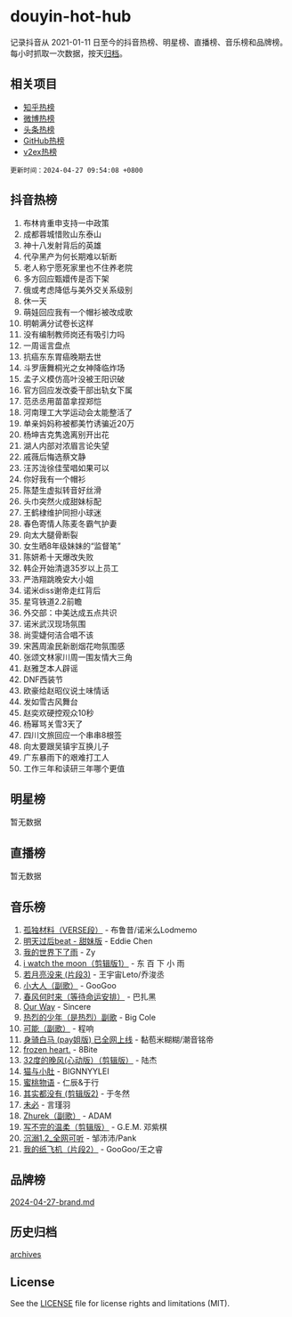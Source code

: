 # douyin-hot-hub

记录抖音从 2021-01-11 日至今的抖音热榜、明星榜、直播榜、音乐榜和品牌榜。每小时抓取一次数据，按天[归档](archives)。

## 相关项目

- [知乎热榜](https://github.com/lonnyzhang423/zhihu-hot-hub)
- [微博热榜](https://github.com/lonnyzhang423/weibo-hot-hub)
- [头条热榜](https://github.com/lonnyzhang423/toutiao-hot-hub)
- [GitHub热榜](https://github.com/lonnyzhang423/github-hot-hub)
- [v2ex热榜](https://github.com/lonnyzhang423/v2ex-hot-hub)


`更新时间：2024-04-27 09:54:08 +0800`

## 抖音热榜

1. 布林肯重申支持一中政策
1. 成都蓉城惜败山东泰山
1. 神十八发射背后的英雄
1. 代孕黑产为何长期难以斩断
1. 老人称宁愿死家里也不住养老院
1. 多方回应甄嬛传是否下架
1. 俄或考虑降低与美外交关系级别
1. 休一天
1. 萌娃回应我有一个帽衫被改成歌
1. 明朝满分试卷长这样
1. 没有编制教师岗还有吸引力吗
1. 一周谣言盘点
1. 抗癌东东胃癌晚期去世
1. 斗罗唐舞桐光之女神降临炸场
1. 孟子义模仿高叶没被王阳识破
1. 官方回应发改委干部出轨女下属
1. 范丞丞用苗苗拿捏郑恺
1. 河南理工大学运动会太能整活了
1. 单亲妈妈称被都美竹诱骗近20万
1. 杨坤吉克隽逸离别开出花
1. 湖人内部对浓眉言论失望
1. 戚薇后悔选蔡文静
1. 汪苏泷徐佳莹唱如果可以
1. 你好我有一个帽衫
1. 陈楚生虚拟转音好丝滑
1. 头巾突然火成甜妹标配
1. 王鹤棣维护同担小球迷
1. 春色寄情人陈麦冬霸气护妻
1. 向太大腿骨断裂
1. 女生晒8年级妹妹的“监督笔”
1. 陈妍希十天爆改失败
1. 韩企开始清退35岁以上员工
1. 严浩翔跳晚安大小姐
1. 诺米diss谢帝走红背后
1. 星穹铁道2.2前瞻
1. 外交部：中美达成五点共识
1. 诺米武汉现场氛围
1. 尚雯婕何洁合唱不该
1. 宋茜周渝民新剧烟花吻氛围感
1. 张颂文林家川周一围友情大三角
1. 赵雅芝本人辟谣
1. DNF西装节
1. 欧豪给赵昭仪说土味情话
1. 发如雪古风舞台
1. 赵奕欢硬控观众10秒
1. 杨幂骂关雪3天了
1. 四川文旅回应一个串串8根签
1. 向太要跟吴镇宇互换儿子
1. 广东暴雨下的艰难打工人
1. 工作三年和读研三年哪个更值

## 明星榜

暂无数据

## 直播榜

暂无数据

## 音乐榜

1. [孤独材料（VERSE段）](https://sf5-hl-cdn-tos.douyinstatic.com/obj/tos-cn-ve-2774/ocX7glDNHYlwFeYrGQfBZoThtvPWy8tCCEBGKQ) - 布鲁昔/诺米么Lodmemo
1. [明天过后beat - 甜妹版](https://sf5-hl-cdn-tos.douyinstatic.com/obj/tos-cn-ve-2774/osMLYeeoMm04CZyaI91XUDF8OzLRLgePKALGHI) - Eddie Chen
1. [我的世界下了雨](https://sf6-cdn-tos.douyinstatic.com/obj/tos-cn-ve-2774/o85sBiwXIByH9bWIMAEEOoiQ1o1m9Afn15BspE) - Zy
1. [i watch the moon（剪辑版1）](https://sf5-hl-cdn-tos.douyinstatic.com/obj/tos-cn-ve-2774/o0I9mSChzHZANMJIEBfkCQzzg6N5WAcVtqft9P) - 东 百 下 小 雨
1. [若月亮没来 (片段3)](https://sf5-hl-cdn-tos.douyinstatic.com/obj/tos-cn-ve-2774/okfyEUsGW1B1ovJi5JiN9IjvAT2lMwA054GoEB) - 王宇宙Leto/乔浚丞
1. [小大人（副歌）](https://sf27-cdn-tos.douyinstatic.com/obj/tos-cn-ve-2774/oIhaDwehWhLFsVIG7QIICLLazDNGJAGg5geeb4) - GooGoo
1. [春风何时来（等待命运安排）](https://sf5-hl-cdn-tos.douyinstatic.com/obj/tos-cn-ve-2774/oICBNbD3gelMfB4WgiD1KI2jQtXZE2FgHLwtsl) - 巴扎黑
1. [Our Way](https://sf5-hl-cdn-tos.douyinstatic.com/obj/tos-cn-ve-2774/o8tPEkQgQNCe0DPeFwZzYrbqLlnzBBrYidWkEZ) - Sincere
1. [热烈的少年（是热烈）副歌](https://sf27-cdn-tos.douyinstatic.com/obj/tos-cn-ve-2774/owVNI0CLDAUMtSz6TEYvfFBFL4UDFFhLfgK8fa) - Big Cole
1. [可能（副歌）](https://sf5-hl-cdn-tos.douyinstatic.com/obj/tos-cn-ve-2774/cde1731888894259b333569393c2fb51) - 程响
1. [身骑白马 (pay姐版) 已全网上线](https://sf5-hl-cdn-tos.douyinstatic.com/obj/tos-cn-ve-2774/oQLO5ZgLsFkaDhdIIveF2zUCgfweY0gWaH4AQG) - 黏苞米糊糊/潮音铭帝
1. [frozen heart.](https://sf3-cdn-tos.douyinstatic.com/obj/tos-cn-ve-2774/oIIWJfyjIACZA9zQMtnJ6hQQhFC4vhCupoRBsO) - 8Bite
1. [32度的晚风(心动版）（剪辑版）](https://sf5-hl-cdn-tos.douyinstatic.com/obj/tos-cn-ve-2774/owNyabsyWdzUulxhoJfK8IBXgp0UMQAHpvGh2B) - 陆杰
1. [猫与小肚](https://sf5-hl-cdn-tos.douyinstatic.com/obj/tos-cn-ve-2774/osZeoClMECgK8DYl6VebABgbchEtPYQjZEnRtd) - BIGNNYYLEI
1. [蜜桃物语](https://sf5-hl-cdn-tos.douyinstatic.com/obj/tos-cn-ve-2774/oIhOSCZtIACtYU4XQkngiW9kCBfVD1Fz9IYeqL) - 仁辰&于行
1. [其实都没有 (剪辑版2)](https://sf5-hl-cdn-tos.douyinstatic.com/obj/tos-cn-ve-2774/oEBNQenHZtBhxYjGgUDQk0BCHTigQafgFlbQ7k) - 于冬然
1. [未必](https://sf5-hl-cdn-tos.douyinstatic.com/obj/tos-cn-ve-2774/ogntQMFnKQDZUgTCYuJgfLEtleYZZFxBQqhhFB) - 言瑾羽
1. [Zhurek（副歌）](https://sf5-hl-cdn-tos.douyinstatic.com/obj/tos-cn-ve-2774/ooQm8FBZQDlf0btEYgVpCcSCQfrdJGBEKZYBGS) - ADAM
1. [写不完的温柔（剪辑版）](https://sf5-hl-cdn-tos.douyinstatic.com/obj/tos-cn-ve-2774/oYBzzZQJ233GfwkemJJffAIWgeIYrjZfWhHTcG) - G.E.M. 邓紫棋
1. [沉溺1.2_全网可听](https://sf5-hl-cdn-tos.douyinstatic.com/obj/tos-cn-ve-2774/ok2QoiBqsWAX9McZmWiI9gAB0EzwD4Xj6yfmtH) - 邹沛沛/Pank
1. [我的纸飞机（片段2）](https://sf5-hl-cdn-tos.douyinstatic.com/obj/tos-cn-ve-2774/oM2ZrKcg2CD5AeRB2gkeXOFB1IxAGJdZPazYHf) - GooGoo/王之睿

## 品牌榜

[2024-04-27-brand.md](archives/2024-04-27-brand.md)

## 历史归档

[archives](archives)

## License

See the [LICENSE](LICENSE) file for license rights and limitations (MIT).
